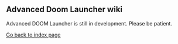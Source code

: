 ## Advanced Doom Launcher wiki

Advanced DOOM Launcher is still in development. Please be patient.

[Go back to index page](../)
